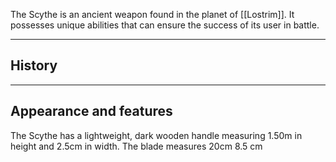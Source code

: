 The Scythe is an ancient weapon found in the planet of [[Lostrim]]. It possesses unique abilities that can ensure the success of its user in battle.

---
## History

---
## Appearance and features
The Scythe has a lightweight, dark wooden handle measuring 1.50m in height and 2.5cm in width. The blade measures 20cm 8.5 cm